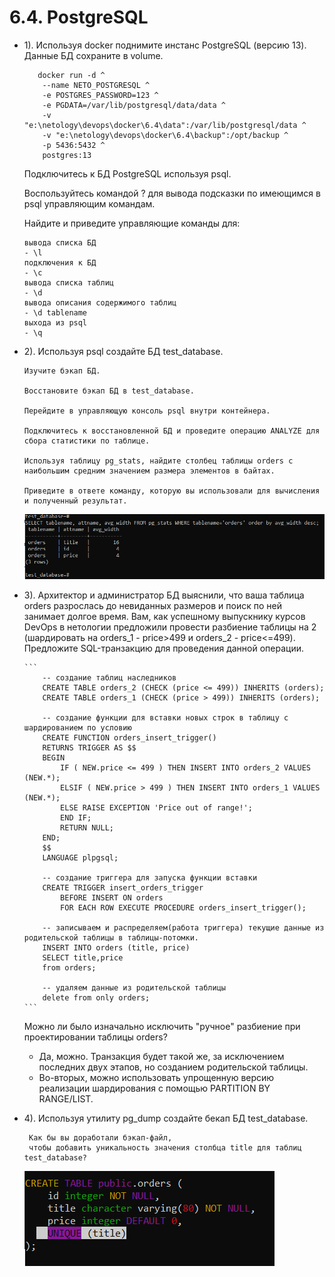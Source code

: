 # 6.4. PostgreSQL
- 1).
  Используя docker поднимите инстанс PostgreSQL (версию 13). Данные БД сохраните в volume.
  
  ```
     docker run -d ^
      --name NETO_POSTGRESQL ^
      -e POSTGRES_PASSWORD=123 ^
      -e PGDATA=/var/lib/postgresql/data/data ^
      -v "e:\netology\devops\docker\6.4\data":/var/lib/postgresql/data ^
      -v "e:\netology\devops\docker\6.4\backup":/opt/backup ^
      -p 5436:5432 ^
      postgres:13
  ```

  Подключитесь к БД PostgreSQL используя psql.

  Воспользуйтесь командой \? для вывода подсказки по имеющимся в psql управляющим командам.

  Найдите и приведите управляющие команды для:  

      вывода списка БД  
      - \l    
      подключения к БД  
      - \c  
      вывода списка таблиц  
      - \d  
      вывода описания содержимого таблиц
      - \d tablename  
      выхода из psql  
      - \q


- 2). Используя psql создайте БД test_database.

      Изучите бэкап БД.

      Восстановите бэкап БД в test_database.

      Перейдите в управляющую консоль psql внутри контейнера.

      Подключитесь к восстановленной БД и проведите операцию ANALYZE для сбора статистики по таблице.

      Используя таблицу pg_stats, найдите столбец таблицы orders с наибольшим средним значением размера элементов в байтах.

      Приведите в ответе команду, которую вы использовали для вычисления и полученный результат.
    
    
   ![6.4_2.PNG](images/6.4_2.PNG)  
	
- 3). Архитектор и администратор БД выяснили, что ваша таблица orders разрослась до невиданных 
      размеров и поиск по ней занимает долгое время. Вам, как успешному выпускнику курсов DevOps 
      в нетологии предложили провести разбиение таблицы на 2 (шардировать на orders_1 - price>499 
      и orders_2 - price<=499).  
      Предложите SQL-транзакцию для проведения данной операции.  
      
      ```
          -- создание таблиц наследников
          CREATE TABLE orders_2 (CHECK (price <= 499)) INHERITS (orders);
          CREATE TABLE orders_1 (CHECK (price > 499)) INHERITS (orders);
          
          -- создание функции для вставки новых строк в таблицу с шардированием по условию
          CREATE FUNCTION orders_insert_trigger()
          RETURNS TRIGGER AS $$
          BEGIN
              IF ( NEW.price <= 499 ) THEN INSERT INTO orders_2 VALUES (NEW.*);
              ELSIF ( NEW.price > 499 ) THEN INSERT INTO orders_1 VALUES (NEW.*);
              ELSE RAISE EXCEPTION 'Price out of range!';
              END IF;
              RETURN NULL;
          END;
          $$
          LANGUAGE plpgsql;
          
          -- создание триггера для запуска функции вставки
          CREATE TRIGGER insert_orders_trigger
              BEFORE INSERT ON orders
              FOR EACH ROW EXECUTE PROCEDURE orders_insert_trigger();
          
          -- записываем и распределяем(работа триггера) текущие данные из родительской таблицы в таблицы-потомки.
          INSERT INTO orders (title, price)
          SELECT title,price
          from orders;
          
          -- удаляем данные из родительской таблицы
          delete from only orders;
      ```  
        
  Можно ли было изначально исключить "ручное" разбиение при проектировании таблицы orders?
  - Да, можно. Транзакция будет такой же, за исключением последних двух этапов, но созданием родительской таблицы. 
  - Во-вторых, можно использовать упрощенную версию реализации шардирования с помощью PARTITION BY RANGE/LIST.


- 4).  Используя утилиту pg_dump создайте бекап БД test_database.

       Как бы вы доработали бэкап-файл, 
       чтобы добавить уникальность значения столбца title для таблиц test_database?
       
    ![6.4_4.PNG](images/6.4_4.PNG)  
